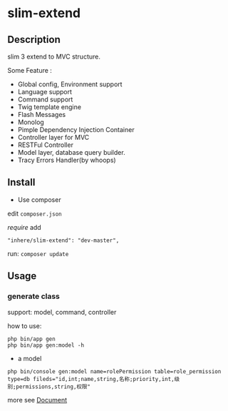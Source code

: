 # slim-extend

## Description

 slim 3 extend to MVC structure.

Some Feature :

- Global config, Environment support
- Language support
- Command support
- Twig template engine
- Flash Messages
- Monolog
- Pimple Dependency Injection Container
- Controller layer for MVC
- RESTFul Controller
- Model layer, database query builder.
- Tracy Errors Handler(by whoops)

## Install

- Use composer

edit `composer.json`

_require_ add

```
"inhere/slim-extend": "dev-master",
```

run: `composer update`

## Usage

### generate class

support: model, command, controller

how to use:

```shell
php bin/app gen
php bin/app gen:model -h
```

- a model

```shell
php bin/console gen:model name=rolePermission table=role_permission type=db fileds="id,int;name,string,名称;priority,int,级别;permissions,string,权限"
```

more see [Document](doc/index.md)
